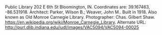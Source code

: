 Public Library 202 E 6th St Bloomington, IN. Coordinates are: 39.167463, -86.531918. Architect: Parker, Wilson B.; Weaver, John M.. Built in 1918. Also known as Old Monroe Carnegie Library. Photographer: Chas. Gilbert Shaw. https://en.wikipedia.org/wiki/Monroe_Carnegie_Library. Alternate URL: http://purl.dlib.indiana.edu/iudl/images/VAC5094/VAC5094-00025